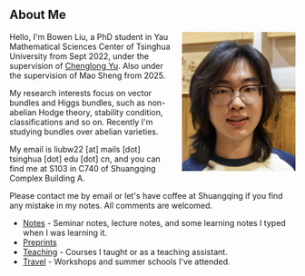 
## About Me

<div style="float: right; margin-left: 20px; margin-bottom: 20px;">
  <img src="/img/photo.jpg" alt="Bowen Liu" style="width: 200px; max-width: 100%;">
</div>

Hello, I'm Bowen Liu, a PhD student in Yau Mathematical Sciences Center of Tsinghua University from Sept 2022, under the supervision of [Chenglong Yu](https://chenglongyu.github.io/). Also under the supervision of Mao Sheng from 2025. 

My research interests focus on vector bundles and Higgs bundles, such as non-abelian Hodge theory, stability condition, classifications and so on. Recently I'm studying bundles over abelian varieties.

My email is liubw22 [at] mails [dot] tsinghua [dot] edu [dot] cn, and you can find me at S103 in C740 of Shuangqing Complex Building A. 

Please contact me by email or let's have coffee at Shuangqing if you find any mistake in my notes. All comments are welcomed.

* [Notes](/notes.md) - Seminar notes, lecture notes, and some learning notes I typed when I was learning it.
* [Preprints](/preprints.md)
* [Teaching](/teaching.md) - Courses I taught or as a teaching assistant.
* [Travel](/travel.md) - Workshops and summer schools I've attended.
